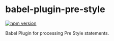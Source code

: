 # babel-plugin-pre-style
[![npm version](https://badge.fury.io/js/babel-plugin-pre-style.svg)](http://badge.fury.io/js/babel-plugin-pre-style)

Babel Plugin for processing Pre Style statements.
